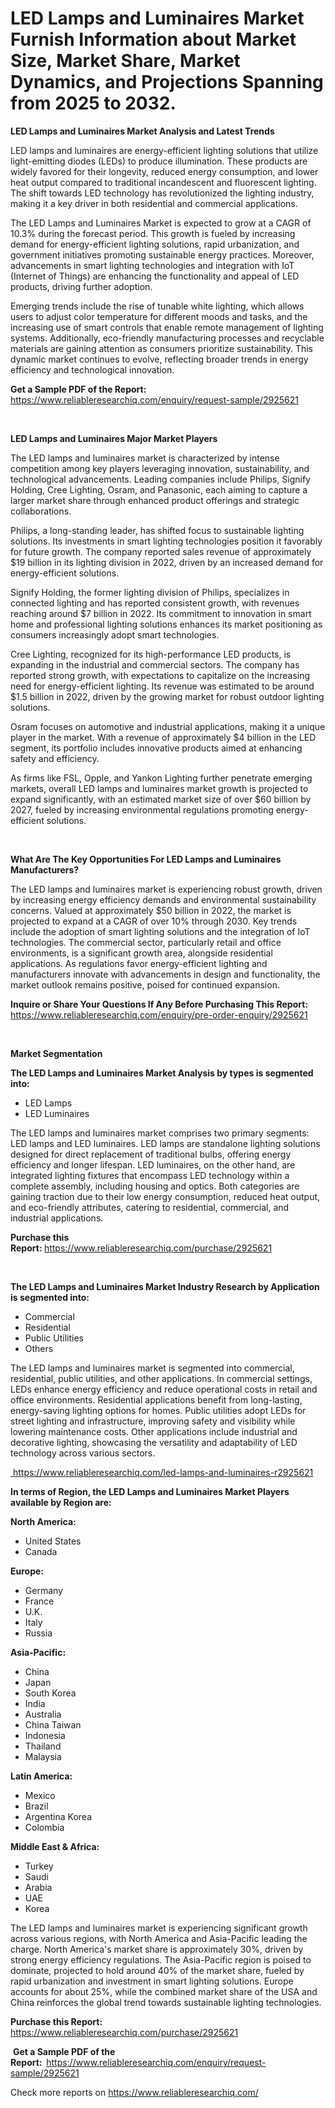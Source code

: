 <p><h1>LED Lamps and Luminaires Market Furnish Information about Market Size, Market Share, Market Dynamics, and Projections Spanning from 2025 to 2032.</h1></p><p><strong>LED Lamps and Luminaires Market Analysis and Latest Trends</strong></p>
<p><p>LED lamps and luminaires are energy-efficient lighting solutions that utilize light-emitting diodes (LEDs) to produce illumination. These products are widely favored for their longevity, reduced energy consumption, and lower heat output compared to traditional incandescent and fluorescent lighting. The shift towards LED technology has revolutionized the lighting industry, making it a key driver in both residential and commercial applications.</p><p>The LED Lamps and Luminaires Market is expected to grow at a CAGR of 10.3% during the forecast period. This growth is fueled by increasing demand for energy-efficient lighting solutions, rapid urbanization, and government initiatives promoting sustainable energy practices. Moreover, advancements in smart lighting technologies and integration with IoT (Internet of Things) are enhancing the functionality and appeal of LED products, driving further adoption.</p><p>Emerging trends include the rise of tunable white lighting, which allows users to adjust color temperature for different moods and tasks, and the increasing use of smart controls that enable remote management of lighting systems. Additionally, eco-friendly manufacturing processes and recyclable materials are gaining attention as consumers prioritize sustainability. This dynamic market continues to evolve, reflecting broader trends in energy efficiency and technological innovation.</p></p>
<p><strong>Get a Sample PDF of the Report:&nbsp;</strong> <a href="https://www.reliableresearchiq.com/enquiry/request-sample/2925621?utm_campaign=3026&utm_medium=2&utm_source=Github&utm_content=ia&utm_term=12032025&utm_id=led-lamps-and-luminaires">https://www.reliableresearchiq.com/enquiry/request-sample/2925621</a></p>
<p>&nbsp;</p>
<p><strong>LED Lamps and Luminaires Major Market Players</strong></p>
<p><p>The LED lamps and luminaires market is characterized by intense competition among key players leveraging innovation, sustainability, and technological advancements. Leading companies include Philips, Signify Holding, Cree Lighting, Osram, and Panasonic, each aiming to capture a larger market share through enhanced product offerings and strategic collaborations.</p><p>Philips, a long-standing leader, has shifted focus to sustainable lighting solutions. Its investments in smart lighting technologies position it favorably for future growth. The company reported sales revenue of approximately $19 billion in its lighting division in 2022, driven by an increased demand for energy-efficient solutions.</p><p>Signify Holding, the former lighting division of Philips, specializes in connected lighting and has reported consistent growth, with revenues reaching around $7 billion in 2022. Its commitment to innovation in smart home and professional lighting solutions enhances its market positioning as consumers increasingly adopt smart technologies.</p><p>Cree Lighting, recognized for its high-performance LED products, is expanding in the industrial and commercial sectors. The company has reported strong growth, with expectations to capitalize on the increasing need for energy-efficient lighting. Its revenue was estimated to be around $1.5 billion in 2022, driven by the growing market for robust outdoor lighting solutions.</p><p>Osram focuses on automotive and industrial applications, making it a unique player in the market. With a revenue of approximately $4 billion in the LED segment, its portfolio includes innovative products aimed at enhancing safety and efficiency.</p><p>As firms like FSL, Opple, and Yankon Lighting further penetrate emerging markets, overall LED lamps and luminaires market growth is projected to expand significantly, with an estimated market size of over $60 billion by 2027, fueled by increasing environmental regulations promoting energy-efficient solutions.</p></p>
<p>&nbsp;</p>
<p><strong>What Are The Key Opportunities For LED Lamps and Luminaires Manufacturers?</strong></p>
<p><p>The LED lamps and luminaires market is experiencing robust growth, driven by increasing energy efficiency demands and environmental sustainability concerns. Valued at approximately $50 billion in 2022, the market is projected to expand at a CAGR of over 10% through 2030. Key trends include the adoption of smart lighting solutions and the integration of IoT technologies. The commercial sector, particularly retail and office environments, is a significant growth area, alongside residential applications. As regulations favor energy-efficient lighting and manufacturers innovate with advancements in design and functionality, the market outlook remains positive, poised for continued expansion.</p></p>
<p><strong>Inquire or Share Your Questions If Any Before Purchasing This Report:</strong> <a href="https://www.reliableresearchiq.com/enquiry/pre-order-enquiry/2925621?utm_campaign=3026&utm_medium=2&utm_source=Github&utm_content=ia&utm_term=12032025&utm_id=led-lamps-and-luminaires">https://www.reliableresearchiq.com/enquiry/pre-order-enquiry/2925621</a></p>
<p>&nbsp;</p>
<p><strong>Market Segmentation</strong></p>
<p><strong>The LED Lamps and Luminaires Market Analysis by types is segmented into:</strong></p>
<p><ul><li>LED Lamps</li><li>LED Luminaires</li></ul></p>
<p><p>The LED lamps and luminaires market comprises two primary segments: LED lamps and LED luminaires. LED lamps are standalone lighting solutions designed for direct replacement of traditional bulbs, offering energy efficiency and longer lifespan. LED luminaires, on the other hand, are integrated lighting fixtures that encompass LED technology within a complete assembly, including housing and optics. Both categories are gaining traction due to their low energy consumption, reduced heat output, and eco-friendly attributes, catering to residential, commercial, and industrial applications.</p></p>
<p><strong>Purchase this Report:&nbsp;</strong><a href="https://www.reliableresearchiq.com/purchase/2925621?utm_campaign=3026&utm_medium=2&utm_source=Github&utm_content=ia&utm_term=12032025&utm_id=led-lamps-and-luminaires">https://www.reliableresearchiq.com/purchase/2925621</a></p>
<p>&nbsp;</p>
<p><strong>The LED Lamps and Luminaires Market Industry Research by Application is segmented into:</strong></p>
<p><ul><li>Commercial</li><li>Residential</li><li>Public Utilities</li><li>Others</li></ul></p>
<p><p>The LED lamps and luminaires market is segmented into commercial, residential, public utilities, and other applications. In commercial settings, LEDs enhance energy efficiency and reduce operational costs in retail and office environments. Residential applications benefit from long-lasting, energy-saving lighting options for homes. Public utilities adopt LEDs for street lighting and infrastructure, improving safety and visibility while lowering maintenance costs. Other applications include industrial and decorative lighting, showcasing the versatility and adaptability of LED technology across various sectors.</p></p>
<p><a href="https://www.reliableresearchiq.com/led-lamps-and-luminaires-r2925621?utm_campaign=3026&utm_medium=2&utm_source=Github&utm_content=ia&utm_term=12032025&utm_id=led-lamps-and-luminaires">&nbsp;https://www.reliableresearchiq.com/led-lamps-and-luminaires-r2925621</a></p>
<p><strong>In terms of Region, the LED Lamps and Luminaires Market Players available by Region are:</strong></p>
<p>
    <p> <strong> North America: </strong>
        <ul>
            <li>United States</li>
            <li>Canada</li>
        </ul>
        </p> 
    <p> <strong> Europe: </strong>
        <ul>
            <li>Germany</li>
            <li>France</li>
            <li>U.K.</li>
            <li>Italy</li>
            <li>Russia</li>
        </ul>
        </p> 
    <p> <strong> Asia-Pacific: </strong>
        <ul>
            <li>China</li>
            <li>Japan</li>
            <li>South Korea</li>
            <li>India</li>
            <li>Australia</li>
            <li>China Taiwan</li>
            <li>Indonesia</li>
            <li>Thailand</li>
            <li>Malaysia</li>
        </ul>
        </p> 
    <p> <strong> Latin America: </strong>
        <ul>
            <li>Mexico</li>
            <li>Brazil</li>
            <li>Argentina Korea</li>
            <li>Colombia</li>
        </ul>
        </p> 
    <p> <strong> Middle East & Africa: </strong>
        <ul>
            <li>Turkey</li>
            <li>Saudi</li>
            <li>Arabia</li>
            <li>UAE</li>
            <li>Korea</li>
        </ul>
    </p>
    </p>
<p><p>The LED lamps and luminaires market is experiencing significant growth across various regions, with North America and Asia-Pacific leading the charge. North America's market share is approximately 30%, driven by strong energy efficiency regulations. The Asia-Pacific region is poised to dominate, projected to hold around 40% of the market share, fueled by rapid urbanization and investment in smart lighting solutions. Europe accounts for about 25%, while the combined market share of the USA and China reinforces the global trend towards sustainable lighting technologies.</p></p>
<p><strong>Purchase this Report: </strong><a href="https://www.reliableresearchiq.com/purchase/2925621?utm_campaign=3026&utm_medium=2&utm_source=Github&utm_content=ia&utm_term=12032025&utm_id=led-lamps-and-luminaires">https://www.reliableresearchiq.com/purchase/2925621</a></p>
<p>&nbsp;<strong>Get a Sample PDF of the Report:&nbsp;&nbsp;</strong><a href="https://www.reliableresearchiq.com/enquiry/request-sample/2925621?utm_campaign=3026&utm_medium=2&utm_source=Github&utm_content=ia&utm_term=12032025&utm_id=led-lamps-and-luminaires">https://www.reliableresearchiq.com/enquiry/request-sample/2925621</a></p>
<p><strong></strong></p>
<p>Check more reports on <a href="https://www.reliableresearchiq.com/?utm_campaign=3026&utm_medium=2&utm_source=Github&utm_content=ia&utm_term=12032025&utm_id=led-lamps-and-luminaires">https://www.reliableresearchiq.com/</a></p>